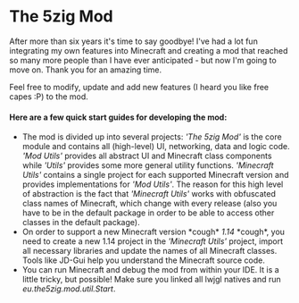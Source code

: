 # The 5zig Mod
After more than six years it's time to say goodbye! I've had a lot fun integrating my own features into Minecraft and creating a mod that reached so many more people than I have ever anticipated - but now I'm going to move on. Thank you for an amazing time.

Feel free to modify, update and add new features (I heard you like free capes :P) to the mod.

#### Here are a few quick start guides for developing the mod:
- The mod is divided up into several projects: *'The 5zig Mod'* is the core module and contains all (high-level) UI, networking, data and logic code. *'Mod Utils'* provides all abstract UI and Minecraft class components while *'Utils'* provides some more general utility functions. *'Minecraft Utils'* contains a single project for each supported Minecraft version and provides implementations for *'Mod Utils'*. The reason for this high level of abstraction is the fact that *'Minecraft Utils'* works with obfuscated class names of Minecraft, which change with every release (also you have to be in the default package in order to be able to access other classes in the default package).
- On order to support a new Minecraft version *cough\* *1.14* *cough\*, you need to create a new 1.14 project in the *'Minecraft Utils'* project, import all necessary libraries and update the names of all Minecraft classes. Tools like JD-Gui help you understand the Minecraft source code.
- You can run Minecraft and debug the mod from within your IDE. It is a little tricky, but possible! Make sure you linked all lwjgl natives and run *eu.the5zig.mod.util.Start*.
